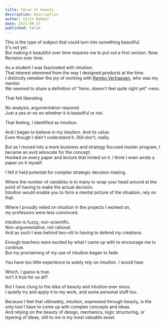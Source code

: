 ```yaml
---
title: Value of beauty
description: Description
author: Stijn Bakker
date: 2023-06-27
published: false
---
```


This is the type of subject that could turn into something beautiful. <br/>
It's not yet. <br/>
But making it beautiful over time requires me to put out a first version. Now. <br/>
Revision over time.

As a student I was fascinated with intuition. <br/>
That interest stemmed from the way I designed products at the time.<br/>
I distinctly remeber the joy of working with [Remko Verhaagen](https://www.blooey.nl/), who was my mentor.<br/>
We seemed to share a definition of "hmm, doesn't feel quite right yet"-ness.

That felt liberating.

No analysis, argumentation required.<br/>
Just a yes or no on whether it is beautiful or not.

That feeling, I identified as intuition.

And I began to believe in my intuition. And its value. <br/>
Even though I didn't understand it. Still don't, really.

But as I moved into a more business and strategy focused master program, I became an avid advocate for the concept. <br/>
Hooked on every paper and lecture that hinted on it. I think I even wrote a paper on it myself.<br/>

I felt it held potential for complex strategic decision making.

Where the number of variables is to many to wrap your head around at the point of having to make the actual decision.<br/>
Intuition would enable you to form a mental picture of the situation, rely on that.

Where I proudly relied on intuition in the projects I worked on, <br/>
my professors were less convinced.

Intuition is fuzzy, non-scientific. <br/>
Non-argumentative, not rational.<br/>
And as such I was behind two-nill in having to defend my creations.

Enough teachers were excited by what I came up with to encourage me to continue. <br/>
But my proclaiming of my use of intuition began to fade.

You have too little experience to solely rely on intuition. I would hear. <br/>

Which, I guess is true.<br/>
Isn't it true for us all?

But I have clung to the idea of beauty and intuition ever since.<br/>
I quietly try and apply it to my work, and some personal stuff too.

Because I feel that ultimately, intuition, expressed through beauty, is the only tool I have to come up with complex concepts and ideas.<br/>
And relying on the beauty of design, mechanics, logic structuring, or layering of ideas, still to me is my most valuable asset.
